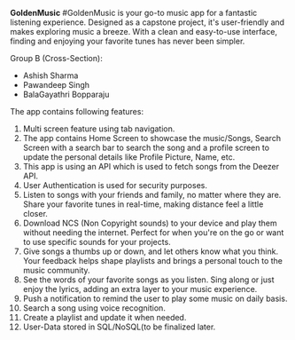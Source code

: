 **GoldenMusic**
#GoldenMusic is your go-to music app for a fantastic listening experience. Designed as a capstone project, it's user-friendly and makes exploring music a breeze. With a clean and easy-to-use interface, finding and enjoying your favorite tunes has never been simpler.

Group B (Cross-Section):
- Ashish Sharma
- Pawandeep Singh
- BalaGayathri Bopparaju

The app contains following features:
1) Multi screen feature using tab navigation.
2) The app contains Home Screen to showcase the music/Songs, Search Screen with a search bar to search the song and a profile screen to update the personal details like Profile Picture, Name, etc.
3) This app is using an API which is used to fetch songs from the Deezer API.
4) User Authentication is used for security purposes.
5) Listen to songs with your friends and family, no matter where they are. Share your favorite tunes in real-time, making distance feel a little closer.
6) Download NCS (Non Copyright sounds) to your device and play them without needing the internet. Perfect for when you're on the go or want to use specific sounds for your projects.
7) Give songs a thumbs up or down, and let others know what you think. Your feedback helps shape playlists and brings a personal touch to the music community.
8) See the words of your favorite songs as you listen. Sing along or just enjoy the lyrics, adding an extra layer to your music experience.
9) Push a notification to remind the user to play some music on daily basis.
10) Search a song using voice recognition.
11) Create a playlist and update it when needed.
12) User-Data stored in SQL/NoSQL(to be finalized later.